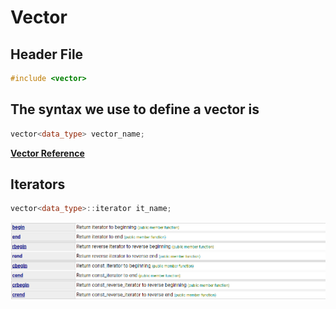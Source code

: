 # Vector

## Header File

```cpp
#include <vector>
```

## The syntax we use to define a vector is

```cpp
vector<data_type> vector_name;
```

[**Vector Reference**](https://cplusplus.com/reference/vector/vector/)

## Iterators

```cpp
vector<data_type>::iterator it_name;
```

![alt text](image.png)
